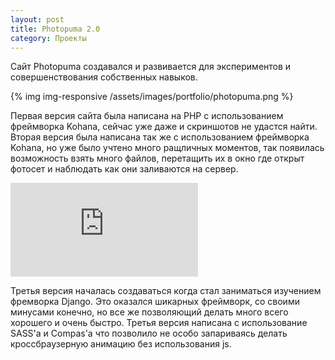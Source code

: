 ```yaml
--- 
layout: post
title: Photopuma 2.0
category: Проекты
---
```

Сайт Photopuma создавался и развивается для экспериментов и совершенствования собственных навыков.

{% img img-responsive /assets/images/portfolio/photopuma.png %}

Первая версия сайта была написана на PHP с использованием фреймворка Kohana, сейчас уже даже и скриншотов не удастся найти. Вторая версия была написана так же с использованием фреймворка Kohana, но уже было учтено много ращличных моментов, так появилась возможность взять много файлов, перетащить их в окно где открыт фотосет и наблюдать как они заливаются на сервер.

<div class="embed-responsive embed-responsive-16by9">
	<iframe class="embed-responsive-item" src="https://www.youtube.com/embed/ocKcGmb9AwU" frameborder="0" allowfullscreen></iframe>
</div>



Третья версия началась создаваться когда стал заниматься изучением фремворка Django. Это оказался шикарных фреймворк, со своими минусами конечно, но все же позволяющий делать много всего хорошего и очень быстро. Третья версия написана с использование SASS'a и Compas'a что позволило не особо запариваясь делать кроссбраузерную анимацию без использования js.
